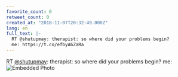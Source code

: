 ```yaml
---
favorite_count: 0
retweet_count: 0
created_at: "2018-11-07T20:32:49.000Z"
lang: en
full_text: |-
  RT @shutupmay: therapist: so where did your problems begin?
  me: https://t.co/efbyA6ZaRa
---
```


RT [@shutupmay](https://twitter.com/shutupmay): therapist: so where did your
problems begin? me:
![Embedded Photo](https://twitter-media-coderbyheart.s3.eu-north-1.amazonaws.com/1060268857716342790-DdaesA2VMAAVnL3.jpg)
